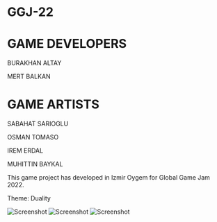 # GGJ-22

<h1>GAME DEVELOPERS</h1>

<p>BURAKHAN ALTAY</p>
<p>MERT BALKAN</p>

 
<h1>GAME ARTISTS</h1>
<p>SABAHAT SARIOGLU</p>
<p>OSMAN TOMASO</p>
<p>IREM ERDAL</p>
<p>MUHITTIN BAYKAL</p>

<p>This game project has developed in Izmir Oygem for Global Game Jam 2022.</p>

<p>Theme: Duality</p>


![Screenshot](gss1.png)
![Screenshot](gss2.png)
![Screenshot](gss3.png)
